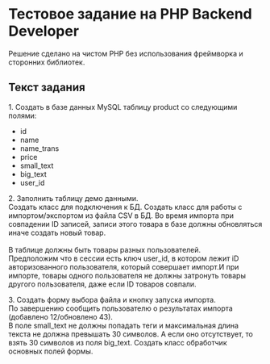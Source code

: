 <h1>Тестовое задание на PHP Backend Developer</h1>
<p>Решение сделано на чистом PHP без использования фреймворка и сторонних библиотек.</p>
<h2>Текст задания</h2>
<p>1. Создать в базе данных MySQL таблицу product со следующими полями:
<ul>
<li>id</li>
<li>name</li>
<li>name_trans</li>
<li>price</li>
<li>small_text</li>
<li>big_text</li>
<li>user_id</li>
</ul>
</p>

<p>2. Заполнить таблицу демо данными.<br>Создать класс для подключения к БД. Создать класс для работы с импортом/экспортом из 
файла CSV в БД. Во время импорта при совпадении ID записей, записи этого товара в 
базе должны обновляться иначе создать новый товар.<br><br>В таблице должны быть товары разных пользователей.<br>Предположим что в сессии есть ключ user_id, в котором лежит iD авторизованного 
пользователя, который совершает импорт.И при импорте, товары одного пользователя не должны затронуть товары другого пользователя, даже если ID товаров совпали.</p>

<p>3. Создать форму выбора файла и кнопку запуска импорта.<br>
По завершению сообщить пользователю о результатах импорта (добавлено 12/обновлено 43).
<br>В поле small_text не должны попадать теги и максимальная длина текста не должна превышать 30 символов.
А если оно отсутствует, то взять 30 символов из поля big_text. Создать класс обработчик 
основных полей формы.</p>
